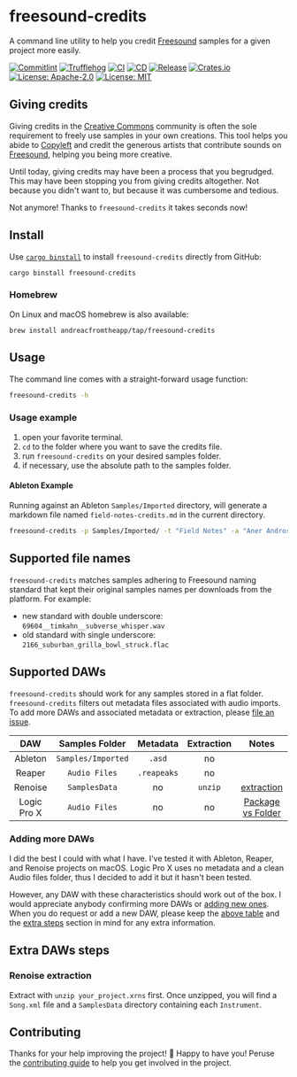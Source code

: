 # freesound-credits

A command line utility to help you credit [Freesound](https://freesound.org)
samples for a given project more easily.

[![Commitlint](https://github.com/andreacfromtheapp/freesound-credits/actions/workflows/commitlint.yml/badge.svg)](https://github.com/andreacfromtheapp/freesound-credits/actions/workflows/commitlint.yml)
[![Trufflehog](https://github.com/andreacfromtheapp/freesound-credits/actions/workflows/trufflehog.yml/badge.svg)](https://github.com/andreacfromtheapp/freesound-credits/actions/workflows/trufflehog.yml)
[![CI](https://github.com/andreacfromtheapp/freesound-credits/actions/workflows/ci.yml/badge.svg)](https://github.com/andreacfromtheapp/freesound-credits/actions/workflows/ci.yml)
[![CD](https://github.com/andreacfromtheapp/freesound-credits/actions/workflows/release-plz.yml/badge.svg)](https://github.com/andreacfromtheapp/freesound-credits/actions/workflows/release-plz.yml)
[![Release](https://github.com/andreacfromtheapp/freesound-credits/actions/workflows/release.yml/badge.svg)](https://github.com/andreacfromtheapp/freesound-credits/actions/workflows/release.yml)
[![Crates.io](https://img.shields.io/crates/v/freesound%2Dcredits.svg)](https://crates.io/crates/freesound-credits)
[![License:
Apache-2.0](https://img.shields.io/badge/License-Apache_2.0-blue.svg)](https://opensource.org/licenses/Apache-2.0)
[![License:
MIT](https://img.shields.io/badge/License-MIT-blue.svg)](https://opensource.org/licenses/MIT)

## Giving credits

Giving credits in the [Creative Commons](https://creativecommons.org) community
is often the sole requirement to freely use samples in your own creations. This
tool helps you abide to [Copyleft](https://en.wikipedia.org/wiki/Copyleft)
and credit the generous artists that contribute sounds on
[Freesound](https://freesound.org), helping you being more creative.

Until today, giving credits may have been a process that you begrudged. This
may have been stopping you from giving credits altogether. Not because you
didn't want to, but because it was cumbersome and tedious.

Not anymore! Thanks to `freesound-credits` it takes seconds now!

## Install

Use [`cargo binstall`](https://github.com/cargo-bins/cargo-binstall) to install
`freesound-credits` directly from GitHub:

```shell
cargo binstall freesound-credits
```

### Homebrew

On Linux and macOS homebrew is also available:

```shell
brew install andreacfromtheapp/tap/freesound-credits
```

## Usage

The command line comes with a straight-forward usage function:

```bash
freesound-credits -h
```

### Usage example

1. open your favorite terminal.
2. `cd` to the folder where you want to save the credits file.
3. run `freesound-credits` on your desired samples folder.
4. if necessary, use the absolute path to the samples folder.

#### Ableton Example

Running against an Ableton `Samples/Imported` directory, will generate a
markdown file named `field-notes-credits.md` in the current directory.

```bash
freesound-credits -p Samples/Imported/ -t "Field Notes" -a "Aner Andros" -d "2017-10-28"
```

## Supported file names

`freesound-credits` matches samples adhering to Freesound naming standard that
kept their original samples names per downloads from the platform. For example:

- new standard with double underscore: `69604__timkahn__subverse_whisper.wav`
- old standard with single underscore: `2166_suburban_grilla_bowl_struck.flac`

## Supported DAWs

`freesound-credits` should work for any samples stored in a flat folder.
`freesound-credits` filters out metadata files associated with audio imports.
To add more DAWs and associated metadata or extraction, please [file an
issue](https://github.com/andreacfromtheapp/freesound-credits/issues/new?assignees=&labels=enhancement&projects=&template=add_a_new_daw.yml&title=feat%28DAW%29%3A+add+).

|     DAW     |   Samples Folder   |  Metadata   | Extraction |                              Notes                               |
| :---------: | :----------------: | :---------: | :--------: | :--------------------------------------------------------------: |
|   Ableton   | `Samples/Imported` |   `.asd`    |     no     |                                                                  |
|   Reaper    |   `Audio Files`    | `.reapeaks` |     no     |                                                                  |
|   Renoise   |   `SamplesData`    |     no      |  `unzip`   |                [extraction](#renoise-extraction)                 |
| Logic Pro X |   `Audio Files`    |     no      |     no     | [Package vs Folder](https://www.youtube.com/watch?v=33zVydB4MiI) |

### Adding more DAWs

I did the best I could with what I have. I've tested it with Ableton, Reaper,
and Renoise projects on macOS. Logic Pro X uses no metadata and a clean Audio
files folder, thus I decided to add it but it hasn't been tested.

However, any DAW with these characteristics should work out of the box. I would
appreciate anybody confirming more DAWs or [adding new
ones](https://github.com/andreacfromtheapp/freesound-credits/issues/new?assignees=&labels=enhancement&projects=&template=add_a_new_daw.yml&title=feat%28DAW%29%3A+add+).
When you do request or add a new DAW, please keep the [above
table](#supported-daws) and the [extra steps](#extra-daws-steps) section in
mind for any extra information.

## Extra DAWs steps

### Renoise extraction

Extract with `unzip your_project.xrns` first. Once unzipped, you will find a
`Song.xml` file and a `SamplesData` directory containing each `Instrument`.

## Contributing

Thanks for your help improving the project! :balloon: Happy to have you! Peruse
the [contributing guide](./docs/CONTRIBUTING.org) to help you get involved in
the project.
